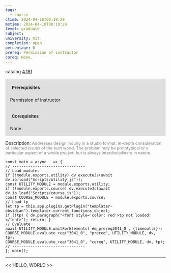 ```yaml
---
tags:
  - course
ctime: 2024-04-18T00:19:29
mstime: 2024-04-18T00:19:29
level: graduate
subject: 
university: mit
completion: open
percentage: 0
prereq: Permission of instructor
coreq: None.
---
```


catalog [4.181](http://student.mit.edu/catalog/m4a.html#4.181)

<span style="display: block; padding: 15px; background-color: rgb(100, 100, 100, 0.2);"><font id="m_prereq3041_0" style="display: block; font-family: Arial, sans-serif; font-weight: bold; padding: 5px">Prerequisites</font><br><span id="prereq3041_0">Permission of instructor</span></span>
<span style="display: block; padding: 15px; background-color: rgb(100, 100, 100, 0.2);"><font id="m_coreq3041_0" style="display: block; font-family: Arial, sans-serif; font-weight: bold; padding: 5px">Corequisites</font><br><span id="coreq3041_0">None.</span></span>

<font style="">Description:</font>
<font style="color: grey; font-size: 0.8rem;">Addresses design inquiry in a studio format. In-depth consideration of selected issues of the built world. The problem may be prototypical or a particular aspect of a whole project, but is always interdisciplinary in nature.</font>

```dataviewjs
const main = async _ => {
// --------------------------------
// Load modules
if (!module.exports.utility) dv.executeJs(await dv.io.load("Scripts/utility.js"));
const UTILITY_MODULE = module.exports.utility;
if (!module.exports.course) dv.executeJs(await dv.io.load("Scripts/course.js"));
const COURSE_MODULE = module.exports.course;
// Load tp
let tp = this.app.plugins.getPlugin("templater-obsidian").templater.current_functions_object;
if (!tp) { dv.paragraph("<font style='color: red'>tp not loaded!</font>"); return; }
// Evaluate
await UTILITY_MODULE.waitForElements(`#m_prereq3041_0`, {timeout:5});
COURSE_MODULE.evaluate_req("3041_0", "prereq", UTILITY_MODULE, dv, tp);
COURSE_MODULE.evaluate_req("3041_0", "coreq", UTILITY_MODULE, dv, tp);
// --------------------------------
}; main();
```

---

<< HELLO, WORLD >>
